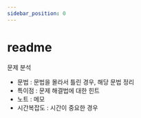 ```yaml
---
sidebar_position: 0
---
```


# readme    

문제 분석 
- 문법 : 문법을 몰라서 틀린 경우, 해당 문법 정리  
- 특이점 : 문제 해결법에 대한 힌트  
- 노트 : 메모
- 시간복잡도 : 시간이 중요한 경우   
